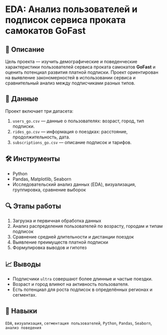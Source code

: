 # EDA: Анализ пользователей и подписок сервиса проката самокатов GoFast

## 📌 Описание
Цель проекта — изучить демографические и поведенческие характеристики пользователей сервиса проката самокатов **GoFast** и оценить потенциал развития платной подписки. Проект ориентирован на выявление закономерностей в использовании сервиса и сравнительный анализ между подписчиками разных типов.

## 💾 Данные
Проект включает три датасета:
1. `users_go.csv` — данные о пользователях: возраст, город, тип подписки.
2. `rides_go.csv` — информация о поездках: расстояние, продолжительность, дата.
3. `subscriptions_go.csv` — описание подписок и тарифов.

## 🛠 Инструменты
- Python
- Pandas, Matplotlib, Seaborn
- Исследовательский анализ данных (EDA), визуализация, группировка, сравнение выборок

## 🔍 Этапы работы
1. Загрузка и первичная обработка данных
2. Анализ распределения пользователей по возрасту, городам и типам подписок
3. Сравнение средней длительности и дистанции поездок
4. Выявление преимуществ платной подписки
5. Формулировка выводов и гипотез

## 📈 Выводы
- Подписчики `ultra` совершают более длинные и частые поездки.
- Возраст и город влияют на активность пользователя.
- Есть потенциал для роста подписок в определённых регионах и сегментах.

## 🧠 Навыки
`EDA`, `визуализация`, `сегментация пользователей`, `Python`, `Pandas`, `Seaborn`, `анализ поведения`
